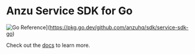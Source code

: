 # Anzu Service SDK for Go

![Go Reference](https://pkg.go.dev/badge/github.com/anzuhq/sdk/service-sdk-go.svg)](https://pkg.go.dev/github.com/anzuhq/sdk/service-sdk-go)

Check out the [docs](https://anzuhq.com/docs/references/service-sdk) to learn more.
